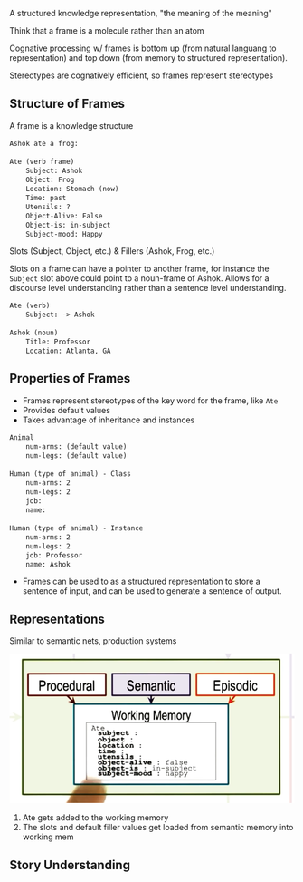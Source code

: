 
A structured knowledge representation, "the meaning of the meaning"

Think that a frame is a molecule rather than an atom

Cognative processing w/ frames is bottom up (from natural languang to representation)
and top down (from memory to structured representation).

Stereotypes are cognatively efficient, so frames represent stereotypes

## Structure of Frames

A frame is a knowledge structure

```
Ashok ate a frog:

Ate (verb frame)
    Subject: Ashok
    Object: Frog
    Location: Stomach (now)
    Time: past
    Utensils: ?
    Object-Alive: False
    Object-is: in-subject
    Subject-mood: Happy

```

Slots (Subject, Object, etc.) & Fillers (Ashok, Frog, etc.)

Slots on a frame can have a pointer to another frame, for instance the `Subject`
slot above could point to a noun-frame of Ashok. Allows for a discourse level
understanding rather than a sentence level understanding.

```
Ate (verb)
    Subject: -> Ashok

Ashok (noun)
    Title: Professor
    Location: Atlanta, GA
```

## Properties of Frames

- Frames represent stereotypes of the key word for the frame, like `Ate`
- Provides default values
- Takes advantage of inheritance and instances

```
Animal
    num-arms: (default value)
    num-legs: (default value)

Human (type of animal) - Class
    num-arms: 2
    num-legs: 2
    job:
    name:

Human (type of animal) - Instance
    num-arms: 2
    num-legs: 2
    job: Professor
    name: Ashok
```

- Frames can be used to as a structured representation to store a sentence of input, and can be used to generate a sentence of output.

## Representations

Similar to semantic nets, production systems

![Procedural frame](./assets/Procedural_frame.png)

1) Ate gets added to the working memory
2) The slots and default filler values get loaded from semantic memory into working mem

## Story Understanding
